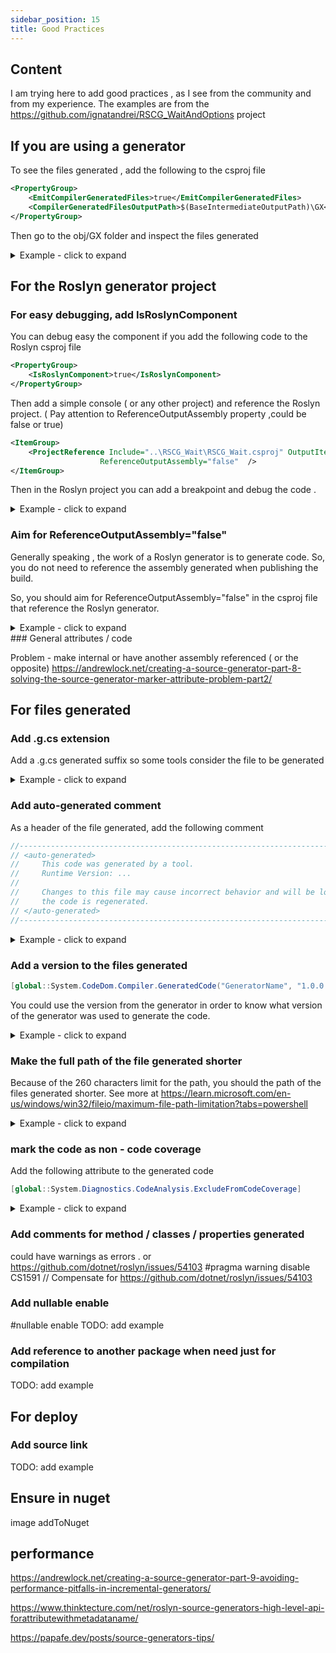 ```yaml
---
sidebar_position: 15
title: Good Practices
---
```


## Content 

I am trying here to add good practices , as I see from the community and from my experience.
The examples are from the https://github.com/ignatandrei/RSCG_WaitAndOptions project


## If you are using a generator

To see the files generated , add the following to the csproj file

```xml
<PropertyGroup>
    <EmitCompilerGeneratedFiles>true</EmitCompilerGeneratedFiles>
    <CompilerGeneratedFilesOutputPath>$(BaseIntermediateOutputPath)\GX</CompilerGeneratedFilesOutputPath>
</PropertyGroup>
 ```

 Then go to the obj/GX folder and inspect the files generated 

<details><summary>Example - click to expand</summary>
If you have downloaded https://github.com/ignatandrei/RSCG_WaitAndOptions , 
see src\Console_Wait\Console_Wait.csproj file 

also, after compiling, you can see the files generated in the obj/GX folder from the src\Console_Wait folder

</details>

 ## For the Roslyn generator project

### For easy debugging, add IsRoslynComponent

You can debug easy the component if you add the following code to the Roslyn csproj file

```xml
<PropertyGroup>
    <IsRoslynComponent>true</IsRoslynComponent>
</PropertyGroup>
```

Then add a simple console ( or any other project) and reference the Roslyn project. 
( Pay attention to ReferenceOutputAssembly property ,could be false or true)

```xml
<ItemGroup>
	<ProjectReference Include="..\RSCG_Wait\RSCG_Wait.csproj" OutputItemType="Analyzer"
					ReferenceOutputAssembly="false"  />
</ItemGroup>
```

Then in the Roslyn project you can add a breakpoint and debug the code .

<details><summary>Example - click to expand</summary>

If you have downloaded https://github.com/ignatandrei/RSCG_WaitAndOptions , 
see src\RSCG_Wait\RSCG_Wait.csproj file 

</details>

### Aim for ReferenceOutputAssembly="false"  

Generally speaking , the work of a Roslyn generator is to generate code. So, you do not need to reference the assembly generated when publishing the build. 

So, you should aim for ReferenceOutputAssembly="false" in the csproj file that reference the Roslyn generator.

<details><summary>Example - click to expand</summary>

</details>
### General attributes / code 

Problem - make internal or have another assembly referenced ( or the opposite)
https://andrewlock.net/creating-a-source-generator-part-8-solving-the-source-generator-marker-attribute-problem-part2/



## For files generated

### Add .g.cs extension

Add a .g.cs generated suffix so some tools consider the file to be generated

<details><summary>Example - click to expand</summary>

The following code is from the project https://github.com/ignatandrei/RSCG_WaitAndOptions 

```csharp
private void GenerateData(SourceProductionContext context /*other arguments*/)
{
     context.AddSource("WaitGeneratorStart.g", $$"""
//generated code here
""");
}
```
</details>

### Add auto-generated comment

As a header of the file generated, add the following comment

```csharp
//------------------------------------------------------------------------------
// <auto-generated>
//     This code was generated by a tool.
//     Runtime Version: ...
//
//     Changes to this file may cause incorrect behavior and will be lost if
//     the code is regenerated.
// </auto-generated>
//------------------------------------------------------------------------------
```
<details><summary>Example - click to expand</summary>
In the project  https://github.com/ignatandrei/RSCG_WaitAndOptions , this the header

```csharp
static string Header()
{
    var version = ThisAssembly.Info.Version;
    var name = ThisAssembly.Info.Title;
    var header = $$"""
//------------------------------------------------------------------------------
// <auto-generated>
//     This code was generated by a tool {{name}}.
//     Runtime Version: {{version}}
//
//     Changes to this file may cause incorrect behavior and will be lost if
//     the code is regenerated.
// </auto-generated>
//------------------------------------------------------------------------------
""";
    return header;
}
```
</details>


### Add a version to the files generated
```csharp
[global::System.CodeDom.Compiler.GeneratedCode("GeneratorName", "1.0.0.0")]
```
You could use the version from the generator in order to know what version of the generator was used to generate the code.

<details><summary>Example - click to expand</summary>

You could use AssemblyInfo , as I have done myself into the project https://github.com/ignatandrei/RSCG_WaitAndOptions 

In the csproj file , add the following

```xml
<ItemGroup>
    <PackageReference Include="ThisAssembly.AssemblyInfo" Version="1.4.3" OutputItemType="Analyzer"
                    ReferenceOutputAssembly="false">
        <PrivateAssets>all</PrivateAssets>
        <IncludeAssets>runtime; build; native; contentfiles; analyzers; buildtransitive</IncludeAssets>
    </PackageReference>
</ItemGroup>

```
And use when generating the code
```csharp
var version=ThisAssembly.Info.Version;
var name = ThisAssembly.Info.Title;
var data = $$"""
namespace RSCG_Wait;
[global::System.CodeDom.Compiler.GeneratedCode("{{name}}", "{{version}}")]
public partial class OptionsFromBuild{

}
""";
```
</details>

### Make the full path of the file generated shorter


Because of the 260 characters limit for the path, you should the path of the files generated shorter. See more at
https://learn.microsoft.com/en-us/windows/win32/fileio/maximum-file-path-limitation?tabs=powershell

<details><summary>Example - click to expand</summary>

The files generated for the project src\Console_Wait\Console_Wait.csproj 

are in the folder

obj\GX\RSCG_Wait\RSCG_Wait.WaitGenerator

i.e obj\GX\Name of the Nuget\Name of the class name that implements IIncrementalGenerator

</details>

### mark the code as non - code coverage

Add the following attribute to the generated code

```csharp
[global::System.Diagnostics.CodeAnalysis.ExcludeFromCodeCoverage]
```

<details><summary>Example - click to expand</summary>

In the mentioned project src\RSCG_Wait\RSCG_Wait.csproj 
```csharp
var data = $$"""
{{Header()}}
namespace RSCG_Wait;
[global::System.CodeDom.Compiler.GeneratedCode("{{name}}", "{{version}}")]
[global::System.Diagnostics.CodeAnalysis.ExcludeFromCodeCoverage]
partial class OptionsFromBuild
{
""";
```
</details>





 ### Add comments for method / classes  /  properties generated

 could have warnings as errors .
 or 
https://github.com/dotnet/roslyn/issues/54103
#pragma warning disable CS1591 // Compensate for https://github.com/dotnet/roslyn/issues/54103

 ### Add nullable enable
 
 #nullable enable
TODO: add example

 ### Add reference to another package when need just for compilation

 
TODO: add example




## For deploy

### Add source link

TODO: add example

## Ensure in nuget

image addToNuget

## performance

https://andrewlock.net/creating-a-source-generator-part-9-avoiding-performance-pitfalls-in-incremental-generators/

 https://www.thinktecture.com/net/roslyn-source-generators-high-level-api-forattributewithmetadataname/

 https://papafe.dev/posts/source-generators-tips/

 